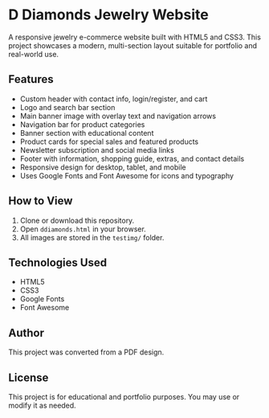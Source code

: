 # D Diamonds Jewelry Website

A responsive jewelry e-commerce website built with HTML5 and CSS3. This project showcases a modern, multi-section layout suitable for portfolio and real-world use.

## Features
- Custom header with contact info, login/register, and cart
- Logo and search bar section
- Main banner image with overlay text and navigation arrows
- Navigation bar for product categories
- Banner section with educational content
- Product cards for special sales and featured products
- Newsletter subscription and social media links
- Footer with information, shopping guide, extras, and contact details
- Responsive design for desktop, tablet, and mobile
- Uses Google Fonts and Font Awesome for icons and typography

## How to View
1. Clone or download this repository.
2. Open `ddiamonds.html` in your browser.
3. All images are stored in the `testimg/` folder.

## Technologies Used
- HTML5
- CSS3
- Google Fonts
- Font Awesome

## Author
This project was converted from a PDF design.

## License
This project is for educational and portfolio purposes. You may use or modify it as needed.
